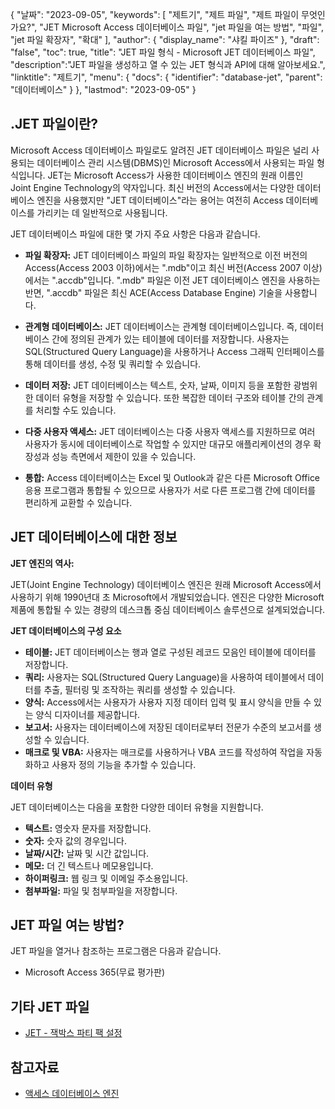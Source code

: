 {
"날짜": "2023-09-05",
  "keywords": [
"제트기",
"제트 파일",
"제트 파일이 무엇인가요?",
"JET Microsoft Access 데이터베이스 파일",
"jet 파일을 여는 방법",
"파일",
"jet 파일 확장자",
"확대"
],
  "author": {
"display_name": "샤킬 파이즈"
},
"draft": "false",
"toc": true,
"title": "JET 파일 형식 - Microsoft JET 데이터베이스 파일",
  "description":"JET 파일을 생성하고 열 수 있는 JET 형식과 API에 대해 알아보세요.",
"linktitle": "제트기",
  "menu": {
    "docs": {
      "identifier": "database-jet",
"parent": "데이터베이스"
}
},
"lastmod": "2023-09-05"
}

## .JET 파일이란?

Microsoft Access 데이터베이스 파일로도 알려진 JET 데이터베이스 파일은 널리 사용되는 데이터베이스 관리 시스템(DBMS)인 Microsoft Access에서 사용되는 파일 형식입니다. JET는 Microsoft Access가 사용한 데이터베이스 엔진의 원래 이름인 Joint Engine Technology의 약자입니다. 최신 버전의 Access에서는 다양한 데이터베이스 엔진을 사용했지만 "JET 데이터베이스"라는 용어는 여전히 Access 데이터베이스를 가리키는 데 일반적으로 사용됩니다.

JET 데이터베이스 파일에 대한 몇 가지 주요 사항은 다음과 같습니다.

- **파일 확장자:** JET 데이터베이스 파일의 파일 확장자는 일반적으로 이전 버전의 Access(Access 2003 이하)에서는 ".mdb"이고 최신 버전(Access 2007 이상)에서는 ".accdb"입니다. ".mdb" 파일은 이전 JET 데이터베이스 엔진을 사용하는 반면, ".accdb" 파일은 최신 ACE(Access Database Engine) 기술을 사용합니다.

- **관계형 데이터베이스:** JET 데이터베이스는 관계형 데이터베이스입니다. 즉, 데이터베이스 간에 정의된 관계가 있는 테이블에 데이터를 저장합니다. 사용자는 SQL(Structured Query Language)을 사용하거나 Access 그래픽 인터페이스를 통해 데이터를 생성, 수정 및 쿼리할 수 있습니다.

- **데이터 저장:** JET 데이터베이스는 텍스트, 숫자, 날짜, 이미지 등을 포함한 광범위한 데이터 유형을 저장할 수 있습니다. 또한 복잡한 데이터 구조와 테이블 간의 관계를 처리할 수도 있습니다.

- **다중 사용자 액세스:** JET 데이터베이스는 다중 사용자 액세스를 지원하므로 여러 사용자가 동시에 데이터베이스로 작업할 수 있지만 대규모 애플리케이션의 경우 확장성과 성능 측면에서 제한이 있을 수 있습니다.

- **통합:** Access 데이터베이스는 Excel 및 Outlook과 같은 다른 Microsoft Office 응용 프로그램과 통합될 수 있으므로 사용자가 서로 다른 프로그램 간에 데이터를 편리하게 교환할 수 있습니다.

## JET 데이터베이스에 대한 정보

**JET 엔진의 역사:**

JET(Joint Engine Technology) 데이터베이스 엔진은 원래 Microsoft Access에서 사용하기 위해 1990년대 초 Microsoft에서 개발되었습니다. 엔진은 다양한 Microsoft 제품에 통합될 수 있는 경량의 데스크톱 중심 데이터베이스 솔루션으로 설계되었습니다.

**JET 데이터베이스의 구성 요소**

- **테이블:** JET 데이터베이스는 행과 열로 구성된 레코드 모음인 테이블에 데이터를 저장합니다.
- **쿼리:** 사용자는 SQL(Structured Query Language)을 사용하여 테이블에서 데이터를 추출, 필터링 및 조작하는 쿼리를 생성할 수 있습니다.
- **양식:** Access에서는 사용자가 사용자 지정 데이터 입력 및 표시 양식을 만들 수 있는 양식 디자이너를 제공합니다.
- **보고서:** 사용자는 데이터베이스에 저장된 데이터로부터 전문가 수준의 보고서를 생성할 수 있습니다.
- **매크로 및 VBA:** 사용자는 매크로를 사용하거나 VBA 코드를 작성하여 작업을 자동화하고 사용자 정의 기능을 추가할 수 있습니다.

**데이터 유형**

JET 데이터베이스는 다음을 포함한 다양한 데이터 유형을 지원합니다.

- **텍스트:** 영숫자 문자를 저장합니다.
- **숫자:** 숫자 값의 경우입니다.
- **날짜/시간:** 날짜 및 시간 값입니다.
- **메모:** 더 긴 텍스트나 메모용입니다.
- **하이퍼링크:** 웹 링크 및 이메일 주소용입니다.
- **첨부파일:** 파일 및 첨부파일을 저장합니다.

## JET 파일 여는 방법?

JET 파일을 열거나 참조하는 프로그램은 다음과 같습니다.

- Microsoft Access 365(무료 평가판)

## 기타 JET 파일

- [JET - 잭박스 파티 팩 설정](/ko/settings/jet/)


## 참고자료
* [액세스 데이터베이스 엔진](https://en.wikipedia.org/wiki/Access_Database_Engine)

